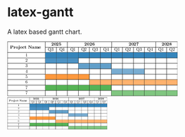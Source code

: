 # latex-gantt
A latex based gantt chart.

![plot](./gantt.png)
<img src="./gantt.png" width="45%" height="45%">
